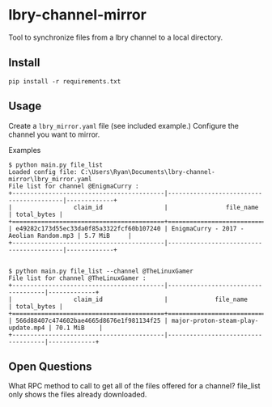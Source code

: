 # lbry-channel-mirror

Tool to synchronize files from a lbry channel to a local directory.

## Install

```
pip install -r requirements.txt
```

## Usage

Create a ```lbry_mirror.yaml``` file (see included example.) Configure the channel you want to mirror.

Examples

```
$ python main.py file_list
Loaded config file: C:\Users\Ryan\Documents\lbry-channel-mirror\lbry_mirror.yaml
File list for channel @EnigmaCurry :
+------------------------------------------|-----------------------------------------|-------------+
|                 claim_id                 |                file_name                | total_bytes |
+==========================================+=========================================+=============+
| e49282c173d55ec33da0f85a3322fcf60b107240 | EnigmaCurry - 2017 - Aeolian Random.mp3 | 5.7 MiB     |
+------------------------------------------|-----------------------------------------|-------------+


$ python main.py file_list --channel @TheLinuxGamer
File list for channel @TheLinuxGamer :
+------------------------------------------|------------------------------------|-------------+
|                 claim_id                 |             file_name              | total_bytes |
+==========================================+====================================+=============+
| 566d88407c474602bae4665d8676e1f981134f25 | major-proton-steam-play-update.mp4 | 70.1 MiB    |
+------------------------------------------|------------------------------------|-------------+
```

## Open Questions

What RPC method to call to get all of the files offered for a channel? file_list only shows the files already downloaded.
